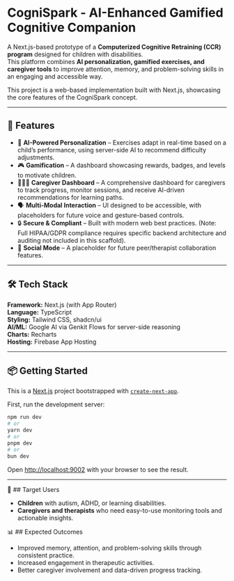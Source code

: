 # CogniSpark - AI-Enhanced Gamified Cognitive Companion

A Next.js-based prototype of a **Computerized Cognitive Retraining (CCR) program** designed for children with disabilities.  
This platform combines **AI personalization, gamified exercises, and caregiver tools** to improve attention, memory, and problem-solving skills in an engaging and accessible way.

This project is a web-based implementation built with Next.js, showcasing the core features of the CogniSpark concept.

---

## 🚀 Features
- 🤖 **AI-Powered Personalization** – Exercises adapt in real-time based on a child’s performance, using server-side AI to recommend difficulty adjustments.
- 🎮 **Gamification** – A dashboard showcasing rewards, badges, and levels to motivate children.
- 👨‍👩‍👧 **Caregiver Dashboard** – A comprehensive dashboard for caregivers to track progress, monitor sessions, and receive AI-driven recommendations for learning paths.
- 🗣️ **Multi-Modal Interaction** – UI designed to be accessible, with placeholders for future voice and gesture-based controls.
- 🔒 **Secure & Compliant** – Built with modern web best practices. (Note: Full HIPAA/GDPR compliance requires specific backend architecture and auditing not included in this scaffold).
- 👫 **Social Mode** – A placeholder for future peer/therapist collaboration features.

---

## 🛠️ Tech Stack
**Framework:** Next.js (with App Router)  
**Language:** TypeScript  
**Styling:** Tailwind CSS, shadcn/ui  
**AI/ML:** Google AI via Genkit Flows for server-side reasoning  
**Charts:** Recharts  
**Hosting:** Firebase App Hosting

---

## 📦 Getting Started

This is a [Next.js](https://nextjs.org/) project bootstrapped with [`create-next-app`](https://github.com/vercel/next.js/tree/canary/packages/create-next-app).

First, run the development server:

```bash
npm run dev
# or
yarn dev
# or
pnpm dev
# or
bun dev
```

Open [http://localhost:9002](http://localhost:9002) with your browser to see the result.

---

🎯 ## Target Users

- **Children** with autism, ADHD, or learning disabilities.
- **Caregivers and therapists** who need easy-to-use monitoring tools and actionable insights.

📊 ## Expected Outcomes

- Improved memory, attention, and problem-solving skills through consistent practice.
- Increased engagement in therapeutic activities.
- Better caregiver involvement and data-driven progress tracking.
